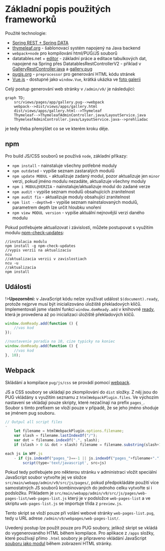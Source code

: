# Základní popis použitých frameworků

Použité technologie:
- [Spring REST + Spring DATA](spring.md)
- [thymeleaf.org](thymeleaf.md) - šablonovací systém napojený na Java backend
- `webpack+node` pro kompilování html/PUG/JS souborů
- datatables.net + [editor](https://editor.datatables.net) - základní práce a editace tabulkových dat, napojené na Spring přes DatatablesRestControllerV2 - příklad v [GalleryRestController.java](../../../src/main/java/sk/iway/iwcm/components/gallery/GalleryRestController.java) a [gallery.pug](../../../src/main/webapp/admin/v9/views/pages/apps/gallery.pug)
- [pugjs.org](pugjs.md) - `preprocessor` pro generování HTML kódu stránek
- [Vue.js](vue.md) - dostupné jako `window.Vue`, krátká ukázka ve [foto galerii](../../../src/main/webapp/admin/v9/views/pages/apps/gallery.pug)

Celý postup generování web stránky v `/admin/v9/` je následující:

```mermaid
graph TD;
    src/views/pages/app/gallery.pug-->webpack
    webpack-->dist/views/apps/gallery.html
    dist/views/apps/gallery.html-->Thymeleaf
    Thymeleaf-->ThymeleafAdminController.java/LayoutService.java
    ThymeleafAdminController.java/LayoutService.java-->prehliadac
```

je tedy třeba přemýšlet co se ve kterém kroku děje.

## npm

Pro build JS/CSS souborů se používá `node`, základní příkazy:
- `npm install` - nainstaluje všechny potřebné moduly
- `npm outdated` - vypíše seznam zastaralých modulů
- `npm update MODUL` - aktualizuje zadaný modul, pozor aktualizuje jen `minor` verzi, pokud jméno modulu nezadáte, aktualizuje všechny moduly
- `npm i MODUL@VERZIA` - nainstaluje/aktualizuje modul do zadané verze
- `npm audit` - vypíše seznam modulů obsahujících zranitelnost
- `npm audit fix` - aktualizuje moduly obsahující zranitelnost
- `npm list --depth=0` - vypíše seznam nainstalovaných modulů, parametrem depth lze určit hloubku vnoření
- `npm view MODUL version` - vypíše aktuální nejnovější verzi daného modulu

Pokud potřebujete aktualizovat i závislosti, můžete postupovat s využitím modulu [npm-check-updates](https://flaviocopes.com/update-npm-dependencies/):

```shell
//instalacia modulu
npm install -g npm-check-updates
//vypis verzii na aktualizaciu
ncu
//aktualizacia verzii v zavislostiach
ncu -u
//aktualizacia
npm install
```

## Události

!>**Upozornění:** v JavaScript kódu nelze využívat událost `$(document).ready`, protože nejprve musí být inicializováno úložiště překladových klíčů. Implementovali jsme vlastní funkci `window.domReady.add` v knihovně [ready](../libraries/ready-extender.md), která je provedena až po inicializaci úložiště překladových klíčů.

```javascript
window.domReady.add(function () {
    //vas kod
});

//nastavenie poradia na 10, cize typicky na koniec
window.domReady.add(function () {
    //vas kod
}, 10);
```

## Webpack

Skládání a kompilace `pug/js/css` se provádí pomocí [webpack](https://webpack.js.org/).

JS a CSS soubory se ukládají po zkompilování do `dist` složky. Z něj jsou do PUG vkládány s využitím seznamu z `htmlWebpackPlugin.files`. Ve výchozím nastavení se vkládají pouze skripty, které nezačínají na prefix `pages_`. Soubor s tímto prefixem se vloží pouze v případě, že se jeho jméno shoduje se jménem pug souboru.

```javascript
// Outpul all script files
-
    let filename = htmlWebpackPlugin.options.filename;
    var slash = filename.lastIndexOf("/");
    var dot = filename.indexOf(".", slash);
    if (slash > 0 && dot > slash) filename = filename.substring(slash+1, dot);

each js in WPF.js
    - if (js.indexOf("pages_")==-1 || js.indexOf("pages_"+filename+".")!=-1)
        script(type='text/javascript', src=js)
```

Pokud tedy potřebujete pro některou stránku v administraci vložit speciální JavaScript soubor vytvořte jej ve složce `src/main/webapp/admin/v9/src/js/pages/`, pokud předpokládáte použití více samostatných JS souborů kombinovaných do jednoho celku vytvořte si i podsložku. Příkladem je `src/main/webapp/admin/v9/src/js/pages/web-pages-list/web-pages-list.js` který je v podsložce `web-pages-list` a ve skriptu `web-pages-list.js` se importuje třída z `preview.js`.

Tento skript se vloží pouze při volání webové stránky `web-pages-list.pug`, tedy u URL adrese `/admin/v9/webpages/web-pages-list/`.

Uvedený postup lze použít pouze pro PUG soubory, jelikož skript se vkládá do vygenerovaného HTML během kompilace. Pro aplikace z `/apps` složky, které používají přímo `.html` soubory je připraveno vkládání JavaScript [souboru jako modul](../../custom-apps/admin-menu-item/README.md#přiložení-javascript-souboru) během zobrazení HTML stránky.
